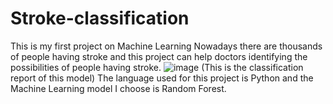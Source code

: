 # Stroke-classification
This is my first project on Machine Learning
Nowadays there are thousands of people having stroke and this project can help doctors identifying the possibilities of people having stroke.
![image](https://github.com/user-attachments/assets/86a0cdec-9a6b-4ceb-8ed1-3c1369150555) (This is the classification report of this model)
The language used for this project is Python and the Machine Learning model I choose is Random Forest.
